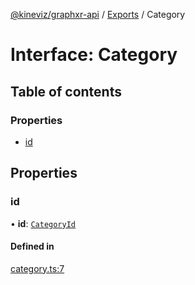 [@kineviz/graphxr-api](../README.md) / [Exports](../modules.md) / Category

# Interface: Category

## Table of contents

### Properties

- [id](Category.md#id)

## Properties

### id

• **id**: [`CategoryId`](../modules.md#categoryid)

#### Defined in

[category.ts:7](https://bitbucket.org/kineviz/graphxr-api/src/019f384/src/category.ts#lines-7)
